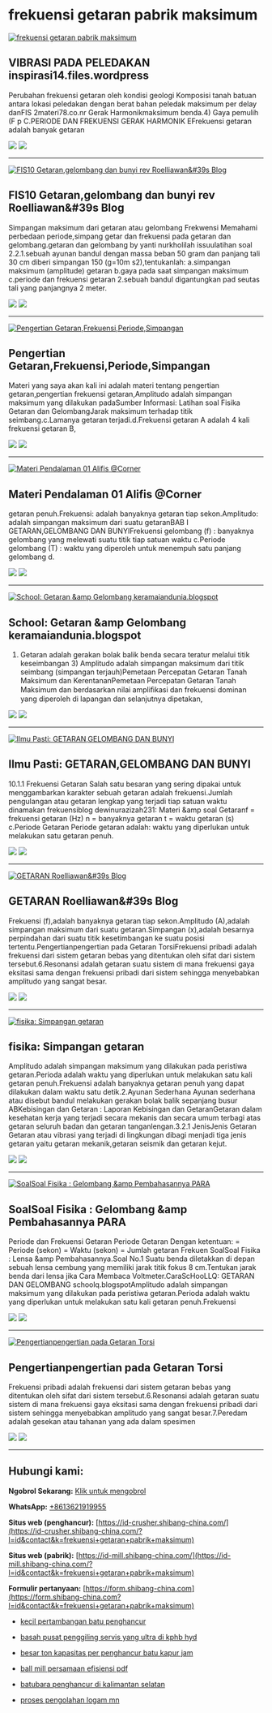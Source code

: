 # frekuensi getaran pabrik maksimum

<a href="https://swt.shibang-china.com/?l=id&img&k=frekuensi+getaran+pabrik+maksimum" target="_blank">![frekuensi getaran pabrik maksimum](http://static.shibang-china.com/all-800x300/1441.jpg)</a>

## VIBRASI PADA PELEDAKAN inspirasi14.files.wordpress
Perubahan frekuensi getaran oleh kondisi geologi Komposisi tanah batuan antara lokasi peledakan dengan berat bahan peledak maksimum per delay danFIS 2materi78.co.nr Gerak Harmonikmaksimum benda.4) Gaya pemulih (F p C.PERIODE DAN FREKUENSI GERAK HARMONIK EFrekuensi getaran adalah banyak getaran


<a href="https://whatsapp.shibangsoft.com/WhatsApp.php" target="_blank" title="WhatsApp">![](http://static.shibang-china.com/icon/whatsapp.png)</a> <a href="https://swt.shibang-china.com/?l=id&icon&k=frekuensi+getaran+pabrik+maksimum" target="_blank">![](http://static.shibang-china.com/icon/chat-id.png)</a>

---

<a href="https://swt.shibang-china.com/?l=id&img&k=frekuensi+getaran+pabrik+maksimum" target="_blank">![FIS10 Getaran,gelombang dan bunyi rev Roelliawan&#39s Blog](http://static.shibang-china.com/all-800x300/422.jpg)</a>

## FIS10 Getaran,gelombang dan bunyi rev Roelliawan&#39s Blog
Simpangan maksimum dari getaran atau gelombang Frekwensi Memahami perbedaan periode,simpang getar dan frekuensi pada getaran dan gelombang.getaran dan gelombang by yanti nurkholilah issuulatihan soal 2.2.1.sebuah ayunan bandul dengan massa beban 50 gram dan panjang tali 30 cm diberi simpangan 150 (g=10m s2),tentukanlah: a.simpangan maksimum (amplitude) getaran b.gaya pada saat simpangan maksimum c.periode dan frekuensi getaran 2.sebuah bandul digantungkan pad seutas tali yang panjangnya 2 meter.


<a href="https://whatsapp.shibangsoft.com/WhatsApp.php" target="_blank" title="WhatsApp">![](http://static.shibang-china.com/icon/whatsapp.png)</a> <a href="https://swt.shibang-china.com/?l=id&icon&k=frekuensi+getaran+pabrik+maksimum" target="_blank">![](http://static.shibang-china.com/icon/chat-id.png)</a>

---

<a href="https://swt.shibang-china.com/?l=id&img&k=frekuensi+getaran+pabrik+maksimum" target="_blank">![Pengertian Getaran,Frekuensi,Periode,Simpangan](http://static.shibang-china.com/all-800x300/1378.jpg)</a>

## Pengertian Getaran,Frekuensi,Periode,Simpangan
Materi yang saya akan kali ini adalah materi tentang pengertian getaran,pengertian frekuensi getaran,Amplitudo adalah simpangan maksimum yang dilakukan padaSumber Informasi: Latihan soal Fisika Getaran dan GelombangJarak maksimum terhadap titik seimbang.c.Lamanya getaran terjadi.d.Frekuensi getaran A adalah 4 kali frekuensi getaran B,


<a href="https://whatsapp.shibangsoft.com/WhatsApp.php" target="_blank" title="WhatsApp">![](http://static.shibang-china.com/icon/whatsapp.png)</a> <a href="https://swt.shibang-china.com/?l=id&icon&k=frekuensi+getaran+pabrik+maksimum" target="_blank">![](http://static.shibang-china.com/icon/chat-id.png)</a>

---

<a href="https://swt.shibang-china.com/?l=id&img&k=frekuensi+getaran+pabrik+maksimum" target="_blank">![Materi Pendalaman 01 Alifis @Corner](http://static.shibang-china.com/all-800x300/184.jpg)</a>

## Materi Pendalaman 01 Alifis @Corner
getaran penuh.Frekuensi: adalah banyaknya getaran tiap sekon.Amplitudo: adalah simpangan maksimum dari suatu getaranBAB I GETARAN,GELOMBANG DAN BUNYIFrekuensi gelombang (f) : banyaknya gelombang yang melewati suatu titik tiap satuan waktu c.Periode gelombang (T) : waktu yang diperoleh untuk menempuh satu panjang gelombang d.


<a href="https://whatsapp.shibangsoft.com/WhatsApp.php" target="_blank" title="WhatsApp">![](http://static.shibang-china.com/icon/whatsapp.png)</a> <a href="https://swt.shibang-china.com/?l=id&icon&k=frekuensi+getaran+pabrik+maksimum" target="_blank">![](http://static.shibang-china.com/icon/chat-id.png)</a>

---

<a href="https://swt.shibang-china.com/?l=id&img&k=frekuensi+getaran+pabrik+maksimum" target="_blank">![School: Getaran &amp Gelombang keramaiandunia.blogspot](http://static.shibang-china.com/all-800x300/810.jpg)</a>

## School: Getaran &amp Gelombang keramaiandunia.blogspot
1) Getaran adalah gerakan bolak balik benda secara teratur melalui titik keseimbangan 3) Amplitudo adalah simpangan maksimum dari titik seimbang (simpangan terjauh)Pemetaan Percepatan Getaran Tanah Maksimum dan KerentananPemetaan Percepatan Getaran Tanah Maksimum dan berdasarkan nilai ampliﬁkasi dan frekuensi dominan yang diperoleh di lapangan dan selanjutnya dipetakan,


<a href="https://whatsapp.shibangsoft.com/WhatsApp.php" target="_blank" title="WhatsApp">![](http://static.shibang-china.com/icon/whatsapp.png)</a> <a href="https://swt.shibang-china.com/?l=id&icon&k=frekuensi+getaran+pabrik+maksimum" target="_blank">![](http://static.shibang-china.com/icon/chat-id.png)</a>

---

<a href="https://swt.shibang-china.com/?l=id&img&k=frekuensi+getaran+pabrik+maksimum" target="_blank">![Ilmu Pasti: GETARAN,GELOMBANG DAN BUNYI](http://static.shibang-china.com/all-800x300/19.jpg)</a>

## Ilmu Pasti: GETARAN,GELOMBANG DAN BUNYI
10.1.1 Frekuensi Getaran Salah satu besaran yang sering dipakai untuk menggambarkan karakter sebuah getaran adalah frekuensi.Jumlah pengulangan atau getaran lengkap yang terjadi tiap satuan waktu dinamakan frekuensiblog dewinurazizah231: Materi &amp soal Getaranf = frekuensi getaran (Hz) n = banyaknya getaran t = waktu getaran (s) c.Periode Getaran Periode getaran adalah: waktu yang diperlukan untuk melakukan satu getaran penuh.


<a href="https://whatsapp.shibangsoft.com/WhatsApp.php" target="_blank" title="WhatsApp">![](http://static.shibang-china.com/icon/whatsapp.png)</a> <a href="https://swt.shibang-china.com/?l=id&icon&k=frekuensi+getaran+pabrik+maksimum" target="_blank">![](http://static.shibang-china.com/icon/chat-id.png)</a>

---

<a href="https://swt.shibang-china.com/?l=id&img&k=frekuensi+getaran+pabrik+maksimum" target="_blank">![GETARAN Roelliawan&#39s Blog](http://static.shibang-china.com/all-800x300/415.jpg)</a>

## GETARAN Roelliawan&#39s Blog
Frekuensi (f),adalah banyaknya getaran tiap sekon.Amplitudo (A),adalah simpangan maksimum dari suatu getaran.Simpangan (x),adalah besarnya perpindahan dari suatu titik kesetimbangan ke suatu posisi tertentu.Pengertianpengertian pada Getaran TorsiFrekuensi pribadi adalah frekuensi dari sistem getaran bebas yang ditentukan oleh sifat dari sistem tersebut.6.Resonansi adalah getaran suatu sistem di mana frekuensi gaya eksitasi sama dengan frekuensi pribadi dari sistem sehingga menyebabkan amplitudo yang sangat besar.


<a href="https://whatsapp.shibangsoft.com/WhatsApp.php" target="_blank" title="WhatsApp">![](http://static.shibang-china.com/icon/whatsapp.png)</a> <a href="https://swt.shibang-china.com/?l=id&icon&k=frekuensi+getaran+pabrik+maksimum" target="_blank">![](http://static.shibang-china.com/icon/chat-id.png)</a>

---

<a href="https://swt.shibang-china.com/?l=id&img&k=frekuensi+getaran+pabrik+maksimum" target="_blank">![fisika: Simpangan getaran](http://static.shibang-china.com/all-800x300/782.jpg)</a>

## fisika: Simpangan getaran
Amplitudo adalah simpangan maksimum yang dilakukan pada peristiwa getaran.Perioda adalah waktu yang diperlukan untuk melakukan satu kali getaran penuh.Frekuensi adalah banyaknya getaran penuh yang dapat dilakukan dalam waktu satu detik.2.Ayunan Sederhana Ayunan sederhana atau disebut bandul melakukan gerakan bolak balik sepanjang busur ABKebisingan dan Getaran : Laporan Kebisingan dan GetaranGetaran dalam kesehatan kerja yang terjadi secara mekanis dan secara umum terbagi atas getaran seluruh badan dan getaran tanganlengan.3.2.1 JenisJenis Getaran Getaran atau vibrasi yang terjadi di lingkungan dibagi menjadi tiga jenis getaran yaitu getaran mekanik,getaran seismik dan getaran kejut.


<a href="https://whatsapp.shibangsoft.com/WhatsApp.php" target="_blank" title="WhatsApp">![](http://static.shibang-china.com/icon/whatsapp.png)</a> <a href="https://swt.shibang-china.com/?l=id&icon&k=frekuensi+getaran+pabrik+maksimum" target="_blank">![](http://static.shibang-china.com/icon/chat-id.png)</a>

---

<a href="https://swt.shibang-china.com/?l=id&img&k=frekuensi+getaran+pabrik+maksimum" target="_blank">![SoalSoal Fisika : Gelombang &amp Pembahasannya PARA](http://static.shibang-china.com/all-800x300/102.jpg)</a>

## SoalSoal Fisika : Gelombang &amp Pembahasannya PARA
Periode dan Frekuensi Getaran Periode Getaran Dengan ketentuan: = Periode (sekon) = Waktu (sekon) = Jumlah getaran Frekuen SoalSoal Fisika : Lensa &amp Pembahasannya.Soal No.1 Suatu benda diletakkan di depan sebuah lensa cembung yang memiliki jarak titik fokus 8 cm.Tentukan jarak benda dari lensa jika Cara Membaca Voltmeter.CaraScHooLLQ: GETARAN DAN GELOMBANG schoolq.blogspotAmplitudo adalah simpangan maksimum yang dilakukan pada peristiwa getaran.Perioda adalah waktu yang diperlukan untuk melakukan satu kali getaran penuh.Frekuensi


<a href="https://whatsapp.shibangsoft.com/WhatsApp.php" target="_blank" title="WhatsApp">![](http://static.shibang-china.com/icon/whatsapp.png)</a> <a href="https://swt.shibang-china.com/?l=id&icon&k=frekuensi+getaran+pabrik+maksimum" target="_blank">![](http://static.shibang-china.com/icon/chat-id.png)</a>

---

<a href="https://swt.shibang-china.com/?l=id&img&k=frekuensi+getaran+pabrik+maksimum" target="_blank">![Pengertianpengertian pada Getaran Torsi](http://static.shibang-china.com/all-800x300/482.jpg)</a>

## Pengertianpengertian pada Getaran Torsi
Frekuensi pribadi adalah frekuensi dari sistem getaran bebas yang ditentukan oleh sifat dari sistem tersebut.6.Resonansi adalah getaran suatu sistem di mana frekuensi gaya eksitasi sama dengan frekuensi pribadi dari sistem sehingga menyebabkan amplitudo yang sangat besar.7.Peredam adalah gesekan atau tahanan yang ada dalam spesimen

<a href="https://whatsapp.shibangsoft.com/WhatsApp.php" target="_blank" title="WhatsApp">![](http://static.shibang-china.com/icon/whatsapp.png)</a> <a href="https://swt.shibang-china.com/?l=id&icon&k=frekuensi+getaran+pabrik+maksimum" target="_blank">![](http://static.shibang-china.com/icon/chat-id.png)</a>

---
## Hubungi kami:

**Ngobrol Sekarang:** [Klik untuk mengobrol](https://swt.shibang-china.com?l=id&contact&k=frekuensi+getaran+pabrik+maksimum)

**WhatsApp:**  [+8613621919955](https://whatsapp.shibangsoft.com/WhatsApp.php)

**Situs web (penghancur):** [https://id-crusher.shibang-china.com/](https://id-crusher.shibang-china.com/?l=id&contact&k=frekuensi+getaran+pabrik+maksimum)

**Situs web (pabrik):** [https://id-mill.shibang-china.com/](https://id-mill.shibang-china.com/?l=id&contact&k=frekuensi+getaran+pabrik+maksimum)

**Formulir pertanyaan:** [https://form.shibang-china.com](https://form.shibang-china.com?l=id&contact&k=frekuensi+getaran+pabrik+maksimum)

* [kecil pertambangan batu penghancur](../34/kecil%20pertambangan%20batu%20penghancur.md)

* [basah pusat penggiling servis yang ultra di kphb hyd](../33/basah%20pusat%20penggiling%20servis%20yang%20ultra%20di%20kphb%20hyd.md)

* [besar ton kapasitas per penghancur batu kapur jam](../31/besar%20ton%20kapasitas%20per%20penghancur%20batu%20kapur%20jam.md)

* [ball mill persamaan efisiensi pdf](../31/ball%20mill%20persamaan%20efisiensi%20pdf.md)

* [batubara penghancur di kalimantan selatan](../31/batubara%20penghancur%20di%20kalimantan%20selatan.md)

* [proses pengolahan logam mn](../31/proses%20pengolahan%20logam%20mn.md)
